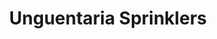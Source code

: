 ---
label: 
title: "Unguentaria Sprinklers"
order: 600
layout: table-of-contents
presentation: grid
---